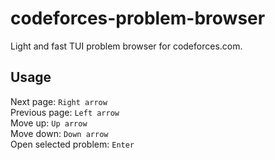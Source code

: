 # codeforces-problem-browser
Light and fast TUI problem browser for codeforces.com.
## Usage
Next page: `Right arrow`\
Previous page: `Left arrow`\
Move up: `Up arrow`\
Move down: `Down arrow`\
Open selected problem: `Enter`

